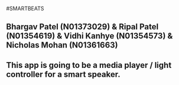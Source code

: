 #SMARTBEATS
## Bhargav Patel (N01373029) & Ripal Patel (N01354619) & Vidhi Kanhye (N01354573) & Nicholas Mohan (N01361663)
## This app is going to be a media player / light controller for a smart speaker.